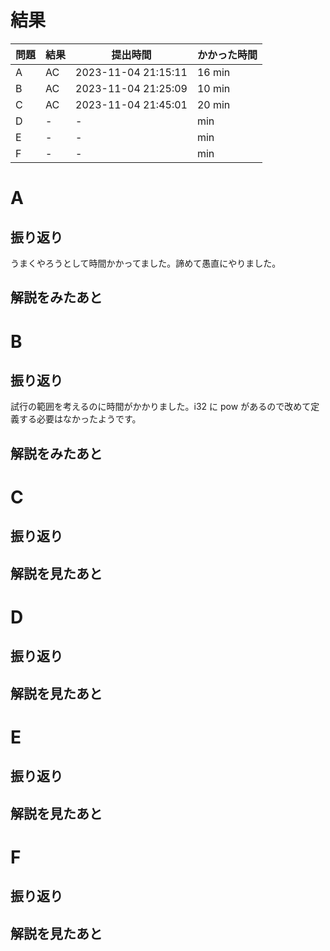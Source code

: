 # 結果

| 問題 | 結果 | 提出時間            | かかった時間 |
|------|------|---------------------|--------------|
| A    | AC   | 2023-11-04 21:15:11 | 16 min       |
| B    | AC   | 2023-11-04 21:25:09	| 10 min       |
| C    | AC   | 2023-11-04 21:45:01	| 20 min       |
| D    | -    | -                   |     min      |
| E    | -    | -                   |     min      |
| F    | -    | -                   |     min      |

# A

## 振り返り

うまくやろうとして時間かかってました。諦めて愚直にやりました。

## 解説をみたあと

# B

## 振り返り

試行の範囲を考えるのに時間がかかりました。i32 に pow があるので改めて定義する必要はなかったようです。

## 解説をみたあと

# C

## 振り返り

## 解説を見たあと

# D

## 振り返り

## 解説を見たあと

# E

## 振り返り

## 解説を見たあと

# F

## 振り返り

## 解説を見たあと
